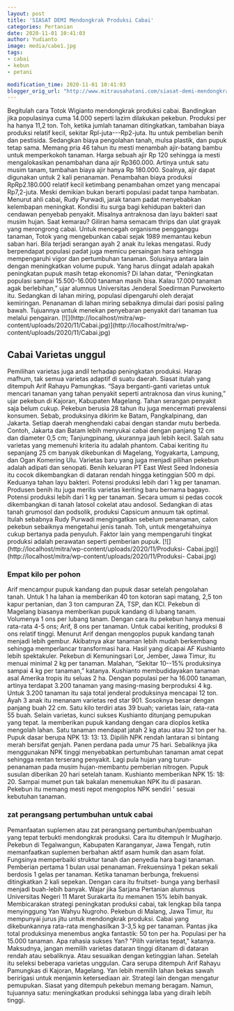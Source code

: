 ```yaml
---
layout: post
title: 'SIASAT DEMI Mendongkrak Produksi Cabai'
categories: Pertanian
date: 2020-11-01 10:41:03
author: Yudianto
image: media/cabe1.jpg
tags:
- cabai
- kebun
- petani

modification_time: 2020-11-01 10:41:03
blogger_orig_url: "http://www.mitrausahatani.com/siasat-demi-mendongkrak-produksi-cabai.html"
---
```


Begitulah cara Totok Wigianto mendongkrak produksi cabai. Bandingkan jika
populasinya cuma 14.000 seperti lazim dilakukan pekebun. Produksi per ha hanya
11,2 ton. Toh, ketika jumlah tanaman ditingkatkan, tambahan biaya produksi
relatif kecil, sekitar Rpl-juta---Rp2-juta. Itu untuk pembelian benih dan
pestisida. Sedangkan biaya pengolahan tanah, mulsa plastik, dan pupuk tetap
sama. Memang pria 46 tahun itu mesti menambah ajir-batang bambu untuk
memperkokoh tanaman. Harga sebuah ajir Rp 120 sehingga ia mesti mengalokasikan
penambahan dana ajir Rp360.000. Artinya untuk satu musim tanam, tambahan biaya
ajir hanya Rp 180.000. Soalnya, ajir dapat digunakan untuk 2 kali penanaman.
Penambahan biaya produksi RpRp2.180.000 relatif kecil ketimbang penambahan
omzet yang mencapai Rp7,2-juta. Meski demikian bukan berarti populasi padat
tanpa hambatan. Menurut ahli cabai, Rudy Purwadi, jarak tanam padat
menyebabkan kelembapan meningkat. Kondisi itu surga bagi kehidupan bakteri dan
cendawan penyebab penyakit. Misalnya antraknosa dan layu bakteri saat musim
hujan. Saat kemarau? Giliran hama semacam thrips dan ulat grayak yang
merongrong cabai. Untuk mencegah organisme pengganggu tanaman, Totok yang
mengebunkan cabai sejak 1989 memantau kebun saban hari. Bila terjadi serangan
ayah 2 anak itu lekas mengatasi. Rudy berpendapat populasi padat juga memicu
persaingan hara sehingga mempengaruhi vigor dan pertumbuhan tanaman. Solusinya
antara lain dengan meningkatkan volume pupuk. Yang harus diingat adalah apakah
peningkatan pupuk masih tetap ekonomis? Di lahan datar, “Peningkatan populasi
sampai 15.500-16.000 tanaman masih bisa. Kalau 17.000 tanaman agak
berlebihan,” ujar alumnus Universitas Jenderal Soedirman Purwokerto itu.
Sedangkan di lahan miring, populasi dipengaruhi oleh derajat kemiringan.
Penanaman di lahan miring sebaiknya dimulai dari posisi paling bawah.
Tujuannya untuk menekan penyebaran penyakit dari tanaman tua melalui
pengairan. [![](http://localhost/mitra/wp-
content/uploads/2020/11/Cabai.jpg)](http://localhost/mitra/wp-
content/uploads/2020/11/Cabai.jpg)

## Cabai Varietas unggul

Pemilihan varietas juga andil terhadap peningkatan produksi. Harap mafhum, tak
semua varietas adaptif di suatu daerah. Siasat itulah yang ditempuh Arif
Rahayu Pamungkas. “Saya berganti-ganti varietas untuk mencari tanaman yang
tahan penyakit seperti antraknosa dan virus kuning,” ujar pekebun di Kajoran,
Kabupaten Magelang. Tahan serangan penyakit saja belum cukup. Pekebun berusia
28 tahun itu juga mencermati prevalensi konsumen. Sebab, produksinya dikirim
ke Batam, Pangkalpinang, dan Jakarta. Setiap daerah menghendaki cabai dengan
standar mutu berbeda. Contoh, Jakarta dan Batam lebih menyukai cabai dengan
panjang 12 cm dan diameter 0,5 cm; Tanjungpinang, ukurannya jauh lebih kecil.
Salah satu varietas yang memenuhi kriteria itu adalah phantom. Cabai keriting
itu sepanjang 25 cm banyak dikebunkan di Magelang, Yogyakarta, Lampung, dan
Ogan Komering Ulu. Varietas baru yang juga menjadi pilihan pekebun adalah
adipati dan senopati. Benih keluaran PT East West Seed Indonesia itu cocok
dikembangkan di dataran rendah hingga ketinggian 500 m dpi. Keduanya tahan
layu bakteri. Potensi produksi lebih dari 1 kg per tanaman. Produsen benih itu
juga merilis varietas keriting baru bernama bagayo. Potensi produksi lebih
dari 1 kg per tanaman. Secara umum si pedas cocok dikembangkan di tanah
latosol cokelat atau andosol. Sedangkan di atas tanah grumosol dan podsolik,
produksi Capsicum annuum tak optimal. Itulah sebabnya Rudy Purwadi
mengingatkan sebelum penanaman, calon pekebun sebaiknya mengetahui jenis
tanah. Toh, untuk mengetahuinya cukup bertanya pada penyuluh. Faktor lain yang
mempengaruhi tingkat produksi adalah perawatan seperti pemberian pupuk.
[![](http://localhost/mitra/wp-content/uploads/2020/11/Produksi-
Cabai.jpg)](http://localhost/mitra/wp-content/uploads/2020/11/Produksi-
Cabai.jpg)

### Empat kilo per pohon

Arif mencampur pupuk kandang dan pupuk dasar setelah pengolahan tanah. Untuk 1
ha lahan ia memberikan 40 ton kotoran sapi matang, 2,5 ton kapur pertanian,
dan 3 ton campuran ZA, TSP, dan KCl. Pekebun di Magelang biasanya memberikan
pupuk kandang di lubang tanam. Volumenya 1 ons per lubang tanam. Dengan cara
itu pekebun hanya menuai rata-rata 4-5 ons; Arif, 8 ons per tanaman. Untuk
cabai keriting, produksi 8 ons relatif tinggi. Menurut Arif dengan mengoplos
pupuk kandang tanah menjadi lebih gembur. Akibatnya akar tanaman lebih mudah
berkembang sehingga memperlancar transformasi hara. Hasil yang dicapai AF
Kushianto lebih spektakuler. Pekebun di Kemuningsari Lor, Jember, Jawa Timur,
itu menuai minimal 2 kg per tanaman. Malahan, “Sekitar 10--15% produksinya
sampai 4 kg per tanaman,” katanya. Kushianto membudidayakan tanaman asal
Amerika tropis itu seluas 2 ha. Dengan populasi per ha 16.000 tanaman, artinya
terdapat 3.200 tanaman yang masing-masing berproduksi 4 kg. Untuk 3.200
tanaman itu saja total jenderal produksinya mencapai 12 ton. Ayah 3 anak itu
menanam varietas red star 901. Sosoknya besar dengan panjang buah 22 cm. Satu
kilo terdiri atas 39 buah; varietas lain, rata-rata 55 buah. Selain varietas,
kunci sukses Kushianto ditunjang pemupukan yang tepat. Ia memberikan pupuk
kandang dengan cara dioplos ketika mengolah lahan. Satu tanaman mendapat jatah
2 kg atau atau 32 ton per ha. Pupuk dasar berupa NPK 13: 13: 13. Dipilih NPK
rendah lantaran si bintang merah bersifat genjah. Panen perdana pada umur 75
hari. Sebaliknya jika menggunakan NPK tinggi menyebabkan pertumbuhan tanaman
amat cepat sehingga rentan terserang penyakit. Lagi pula hujan yang turun-
penanaman pada musim hujan-membantu pemberian nitrogen. Pupuk susulan
diberikan 20 hari setelah tanam. Kushianto memberikan NPK 15: 18: 20. Sampai
mumet pun tak bakalan menemukan NPK itu di pasaran. Pekebun itu memang mesti
repot mengoplos NPK sendiri ' sesuai kebutuhan tanaman.

### zat perangsang pertumbuhan untuk cabai

Pemanfaatan suplemen atau zat perangsang pertumbuhan/pembuahan yang tepat
terbukti mendongkrak produksi. Cara itu ditempuh Ir Mugiharjo. Pekebun di
Tegalwangun, Kabupaten Karanganyar, Jawa Tengah, rutin memanfaatkan suplemen
berbahan aktif asam humik dan asam folat. Fungsinya memperbaiki struktur tanah
dan penyedia hara bagi tanaman. Pemberian pertama 1 bulan usai penanaman.
Frekuensinya 1 pekan sekali berdosis 1 gelas per tanaman. Ketika tanaman
berbunga, frekuensi ditingkatkan 2 kali sepekan. Dengan cara itu fruitset-
bunga yang berhasil menjadi buah-lebih banyak. Wajar jika Sarjana Pertanian
alumnus Universitas Negeri 11 Maret Surakarta itu memanen 15% lebih banyak.
Membicarakan strategi peningkatan produksi cabai, tak lengkap bila tanpa
menyinggung Yan Wahyu Nugroho. Pekebun di Malang, Jawa Timur, itu mempunyai
jurus jitu untuk mendongkrak produksi. Cabai yang dikebunkannya rata-rata
menghasilkan 3-3,5 kg per tanaman. Pantas jika total produksinya menembus
angka fantastik: 50 ton per ha. Populasi per ha 15.000 tanaman. Apa rahasia
sukses Yan? "Pilih varietas tepat," katanya. Maksudnya, jangan memilih
varietas dataran tinggi ditanam di dataran rendah atau sebaliknya. Atau
sesuaikan dengan ketinggian lahan. Setelah itu seleksi beberapa varietas
unggulan. Cara serupa ditempuh Arif Rahayu Pamungkas di Kajoran, Magelang. Yan
lebih memilih lahan bekas sawah beririgasi untuk menjamin ketersediaan air.
Strategi lain dengan mengatur pemupukan. Siasat yang ditempuh pekebun memang
beragam. Namun, tujuannya satu: meningkatkan produksi sehingga laba yang
diraih lebih tinggi.


